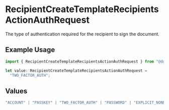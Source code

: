 # RecipientCreateTemplateRecipientsActionAuthRequest

The type of authentication required for the recipient to sign the document.

## Example Usage

```typescript
import { RecipientCreateTemplateRecipientsActionAuthRequest } from "@documenso/sdk-typescript/models/operations";

let value: RecipientCreateTemplateRecipientsActionAuthRequest =
  "TWO_FACTOR_AUTH";
```

## Values

```typescript
"ACCOUNT" | "PASSKEY" | "TWO_FACTOR_AUTH" | "PASSWORD" | "EXPLICIT_NONE"
```